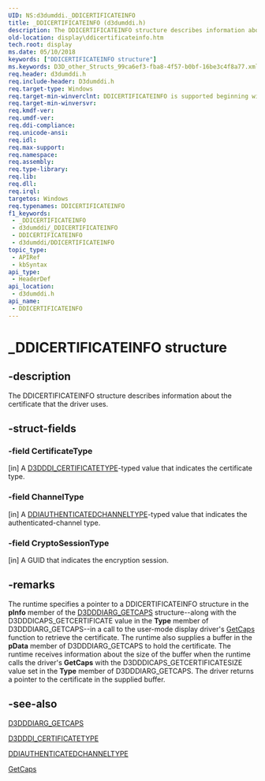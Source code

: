 ```yaml
---
UID: NS:d3dumddi._DDICERTIFICATEINFO
title: _DDICERTIFICATEINFO (d3dumddi.h)
description: The DDICERTIFICATEINFO structure describes information about the certificate that the driver uses.
old-location: display\ddicertificateinfo.htm
tech.root: display
ms.date: 05/10/2018
keywords: ["DDICERTIFICATEINFO structure"]
ms.keywords: D3D_other_Structs_99ca6ef3-fba8-4f57-b0bf-16be3c4f8a77.xml, DDICERTIFICATEINFO, DDICERTIFICATEINFO structure [Display Devices], _DDICERTIFICATEINFO, d3dumddi/DDICERTIFICATEINFO, display.ddicertificateinfo
req.header: d3dumddi.h
req.include-header: D3dumddi.h
req.target-type: Windows
req.target-min-winverclnt: DDICERTIFICATEINFO is supported beginning with the Windows 7 operating system.
req.target-min-winversvr: 
req.kmdf-ver: 
req.umdf-ver: 
req.ddi-compliance: 
req.unicode-ansi: 
req.idl: 
req.max-support: 
req.namespace: 
req.assembly: 
req.type-library: 
req.lib: 
req.dll: 
req.irql: 
targetos: Windows
req.typenames: DDICERTIFICATEINFO
f1_keywords:
 - _DDICERTIFICATEINFO
 - d3dumddi/_DDICERTIFICATEINFO
 - DDICERTIFICATEINFO
 - d3dumddi/DDICERTIFICATEINFO
topic_type:
 - APIRef
 - kbSyntax
api_type:
 - HeaderDef
api_location:
 - d3dumddi.h
api_name:
 - DDICERTIFICATEINFO
---
```


# _DDICERTIFICATEINFO structure


## -description

The DDICERTIFICATEINFO structure describes information about the certificate that the driver uses.

## -struct-fields

### -field CertificateType

[in] A <a href="/windows-hardware/drivers/ddi/d3dumddi/ne-d3dumddi-_d3dddi_certificatetype">D3DDDI_CERTIFICATETYPE</a>-typed value that indicates the certificate type.

### -field ChannelType

[in] A <a href="/windows-hardware/drivers/ddi/d3dumddi/ne-d3dumddi-_ddiauthenticatedchanneltype">DDIAUTHENTICATEDCHANNELTYPE</a>-typed value that indicates the authenticated-channel type.

### -field CryptoSessionType

[in] A GUID that indicates the encryption session.

## -remarks

The runtime specifies a pointer to a DDICERTIFICATEINFO structure in the <b>pInfo</b> member of the <a href="/windows-hardware/drivers/ddi/d3dumddi/ns-d3dumddi-_d3dddiarg_getcaps">D3DDDIARG_GETCAPS</a> structure--along with the D3DDDICAPS_GETCERTIFICATE value in the <b>Type</b> member of D3DDDIARG_GETCAPS--in a call to the user-mode display driver's <a href="/windows-hardware/drivers/ddi/d3dumddi/nc-d3dumddi-pfnd3dddi_getcaps">GetCaps</a> function to retrieve the certificate. The runtime also supplies a buffer in the <b>pData</b> member of D3DDDIARG_GETCAPS to hold the certificate. The runtime receives information about the size of the buffer when the runtime calls the driver's <b>GetCaps</b> with the D3DDDICAPS_GETCERTIFICATESIZE value set in the <b>Type</b> member of D3DDDIARG_GETCAPS. The driver returns a pointer to the certificate in the supplied buffer.

## -see-also

<a href="/windows-hardware/drivers/ddi/d3dumddi/ns-d3dumddi-_d3dddiarg_getcaps">D3DDDIARG_GETCAPS</a>



<a href="/windows-hardware/drivers/ddi/d3dumddi/ne-d3dumddi-_d3dddi_certificatetype">D3DDDI_CERTIFICATETYPE</a>



<a href="/windows-hardware/drivers/ddi/d3dumddi/ne-d3dumddi-_ddiauthenticatedchanneltype">DDIAUTHENTICATEDCHANNELTYPE</a>



<a href="/windows-hardware/drivers/ddi/d3dumddi/nc-d3dumddi-pfnd3dddi_getcaps">GetCaps</a>
